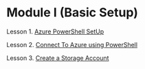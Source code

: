 # Module I (Basic Setup)

Lesson 1. [Azure PowerShell SetUp](https://github.com/abhishekanand/AzureLearning/blob/master/Module%20I/L1-AzurePowershellSetup.md)

Lesson 2. [Connect To Azure using PowerShell](https://github.com/abhishekanand/AzureLearning/blob/master/Module%20I/L2-ConnectToAzure.md)

Lesson 3. [Create a Storage Account](https://github.com/abhishekanand/AzureLearning/blob/master/Module%20I/L3-CreateStorageAccount.md)
